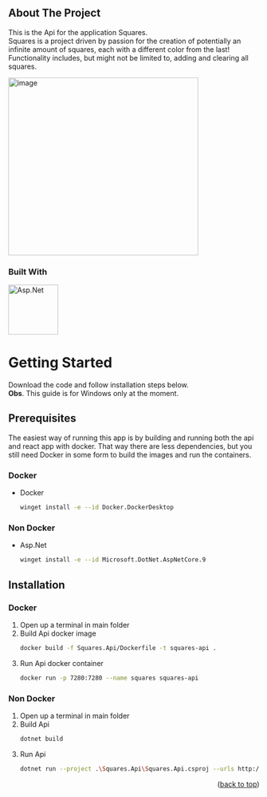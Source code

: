 <!-- ABOUT THE PROJECT -->
## About The Project

This is the Api for the application Squares.
<br>
Squares is a project driven by passion for the creation of potentially an infinite amount of squares, each with a different color from the last!
Functionality includes, but might not be limited to, adding and clearing all squares.

<img width="381" height="356" alt="image" src="https://github.com/user-attachments/assets/d1f5c9ac-e368-4e7e-a55a-47bfd088157b" />




### Built With

<a href="https://learn.microsoft.com/en-us/dotnet/core/install/windows">
  <img width="100" height="100" alt="Asp.Net" src="https://github.com/user-attachments/assets/1161ed10-b863-4e42-a2d1-c3f758e118d3" />
<a/>

# Getting Started

Download the code and follow installation steps below. 
<br>
**Obs**. This guide is for Windows only at the moment.

## Prerequisites

The easiest way of running this app is by building and running both the api and react app with docker.
That way there are less dependencies, but you still need Docker in some form to build the images and run the containers.


### Docker
* Docker 
  ```sh
  winget install -e --id Docker.DockerDesktop
  ```
### Non Docker
* Asp.Net
  ```sh
  winget install -e --id Microsoft.DotNet.AspNetCore.9
  ```

## Installation

### Docker 
1. Open up a terminal in main folder
2. Build Api docker image
   ```sh
   docker build -f Squares.Api/Dockerfile -t squares-api .
   ```
3. Run Api docker container
   ```sh
   docker run -p 7280:7280 --name squares squares-api  
   ```
### Non Docker
1. Open up a terminal in main folder
2. Build Api 
   ```sh
   dotnet build   
   ```
3. Run Api
   ```sh
   dotnet run --project .\Squares.Api\Squares.Api.csproj --urls http://localhost:7280
   ```

<p align="right">(<a href="#readme-top">back to top</a>)</p>


[React.js]: https://img.shields.io/badge/React-20232A?style=for-the-badge&logo=react&logoColor=61DAFB
[React-url]: https://reactjs.org/
[Asp.net]: https://www.pngmart.com/files/23/Net-Logo-PNG-Image.png
[Asp.net-url]: https://dotnet.microsoft.com/en-us/apps/aspnet
